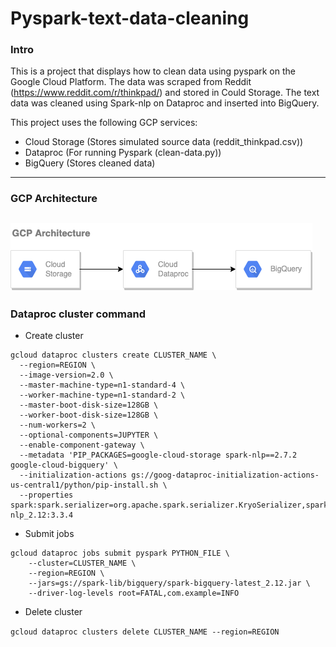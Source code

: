 # Pyspark-text-data-cleaning

### Intro
This is a project that displays how to clean data using pyspark on the Google Cloud Platform. The data was scraped from Reddit (https://www.reddit.com/r/thinkpad/) and stored in Could Storage. The text data was cleaned using Spark-nlp on Dataproc and inserted into BigQuery. 

This project uses the following GCP services:
  - Cloud Storage (Stores simulated source data (reddit_thinkpad.csv))
  - Dataproc (For running Pyspark (clean-data.py))
  - BigQuery (Stores cleaned data)

---

### GCP Architecture

![architecture](gcp_architecture.png)
---

### Dataproc cluster command
- Create cluster

```
gcloud dataproc clusters create CLUSTER_NAME \
  --region=REGION \
  --image-version=2.0 \
  --master-machine-type=n1-standard-4 \
  --worker-machine-type=n1-standard-2 \
  --master-boot-disk-size=128GB \
  --worker-boot-disk-size=128GB \
  --num-workers=2 \
  --optional-components=JUPYTER \
  --enable-component-gateway \
  --metadata 'PIP_PACKAGES=google-cloud-storage spark-nlp==2.7.2 google-cloud-bigquery' \
  --initialization-actions gs://goog-dataproc-initialization-actions-us-central1/python/pip-install.sh \
  --properties spark:spark.serializer=org.apache.spark.serializer.KryoSerializer,spark:spark.driver.maxResultSize=0,spark:spark.kryoserializer.buffer.max=2000M,spark:spark.jars.packages=com.johnsnowlabs.nlp:spark-nlp_2.12:3.3.4
```

- Submit jobs

```
gcloud dataproc jobs submit pyspark PYTHON_FILE \
    --cluster=CLUSTER_NAME \
    --region=REGION \
    --jars=gs://spark-lib/bigquery/spark-bigquery-latest_2.12.jar \
    --driver-log-levels root=FATAL,com.example=INFO
```
    
- Delete cluster

`gcloud dataproc clusters delete CLUSTER_NAME --region=REGION`
